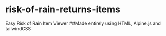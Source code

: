 # risk-of-rain-returns-items
Easy Risk of Rain Item Viewer
##Made entirely using HTML, Alpine.js and tailwindCSS
